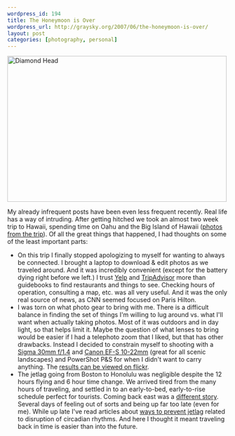 ```yaml
--- 
wordpress_id: 194
title: The Honeymoon is Over
wordpress_url: http://graysky.org/2007/06/the-honeymoon-is-over/
layout: post
categories: [photography, personal]
---
```

<div class="flickr-frame"><a href="http://www.flickr.com/photos/downtree/533886523/" title="Diamond Head"><img src="http://farm2.static.flickr.com/1106/533886523_43bdac7399.jpg" class="flickr-photo" width="500" height="333" alt="Diamond Head"/></a>
</div>

My already infrequent posts have been even less frequent recently. Real life has a way of intruding. After getting hitched we took an almost two week trip to Hawaii, spending time on Oahu and the Big Island of Hawaii (<a href="http://flickr.com/photos/downtree/sets/72157600320184883/">photos from the trip</a>). Of all the great things that happened, I had thoughts on some of the least important parts:

<ul>
<li>On this trip I finally stopped apologizing to myself for wanting to always be connected. I brought a laptop to download & edit photos as we traveled around. And it was incredibly convenient (except for the battery dying right before we left.) I trust <a href="http://www.yelp.com">Yelp</a> and <a href="http://www.tripadvisor.com">TripAdvisor</a> more than guidebooks to find restaurants and things to see. Checking hours of operation, consulting a map, etc. was all very useful. And it was the only real source of news, as CNN seemed focused on Paris Hilton.

<li>I was torn on what photo gear to bring with me. There is a difficult balance in finding the set of things I'm willing to lug around vs. what I'll want when actually taking photos. Most of it was outdoors and in day light, so that helps limit it. Maybe the question of what lenses to bring would be easier if I had a telephoto zoom that I liked, but that has other drawbacks. Instead I decided to constrain myself to shooting with a <a href="http://www.amazon.com/dp/B0007U0GZM/ref=nosim?tag=mikechampion">Sigma 30mm f/1.4</a> and <a href="http://www.amazon.com/dp/B0002Y5WXE/ref=nosim?tag=mikechampion">Canon EF-S 10-22mm</a> (great for all scenic landscapes) and PowerShot P&S for when I didn't want to carry anything. The <a href="http://flickr.com/photos/downtree/sets/72157600320184883/">results can be viewed on flickr</a>.

<li>The jetlag going from Boston to Honolulu was negligible despite the 12 hours flying and 6 hour time change. We arrived tired from the many hours of traveling, and settled in to an early-to-bed, early-to-rise schedule perfect for tourists. Coming back east was a <a href="http://www.gi.alaska.edu/ScienceForum/ASF12/1261.html">different story</a>. Several days of feeling out of sorts and being up far too late (even for me). While up late I've read articles about <a href="http://en.wikipedia.org/wiki/Jet_lag">ways to prevent jetlag</a> related to disruption of circadian rhythms. And here I thought it meant traveling back in time is easier than into the future.

</ul>

